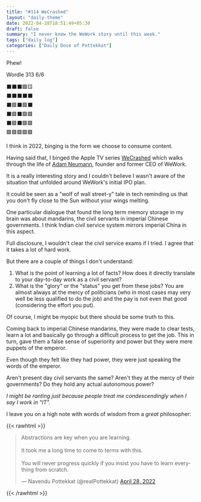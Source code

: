 ```yaml
---
title: "#114 WeCrashed"
layout: "daily-theme"
date: 2022-04-28T18:51:49+05:30
draft: false
summary: "I never knew the WeWork story until this week."
tags: ["daily log"]
categories: ["Daily Dose of Pottekkat"]
---
```


Phew!

Wordle 313 6/6

⬛⬛⬛🟩🟨\
⬛⬛⬛⬛⬛\
⬛🟩⬛🟩⬛\
⬛🟩⬛🟩🟩\
⬛🟩⬛🟩🟩\
🟩🟩🟩🟩🟩

I think in 2022, binging is the form we choose to consume content.

Having said that, I binged the Apple TV series [WeCrashed](https://www.imdb.com/title/tt12005128/) which walks through the life of [Adam Neumann](https://en.wikipedia.org/wiki/Adam_Neumann), founder and former CEO of WeWork.

It is a really interesting story and I couldn't believe I wasn't aware of the situation that unfolded around WeWork's initial IPO plan.

It could be seen as a "wolf of wall street-y" tale in tech reminding us that you don't fly close to the Sun without your wings melting.

One particular dialogue that found the long term memory storage in my brain was about mandarins, the civil servants in imperial Chinese governments. I think Indian civil service system mirrors imperial China in this aspect.

Full disclosure, I wouldn't clear the civil service exams if I tried. I agree that it takes a lot of hard work.

But there are a couple of things I don't understand:

1. What is the point of learning a lot of facts? How does it directly translate to your day-to-day work as a civil servant?
2. What is the "glory" or the "status" you get from these jobs? You are almost always at the mercy of politicians (who in most cases may very well be less qualified to do the job) and the pay is not even that good (considering the effort you put).

Of course, I might be myopic but there should be some truth to this.

Coming back to imperial Chinese mandarins, they were made to clear tests, learn a lot and basically go through a difficult process to get the job. This in turn, gave them a false sense of superiority and power but they were mere puppets of the emperor.

Even though they felt like they had power, they were just speaking the words of the emperor.

Aren't present day civil servants the same? Aren't they at the mercy of their governments? Do they hold any actual autonomous power?

_I might be ranting just because people treat me condescendingly when I say I work in "IT"._

I leave you on a high note with words of wisdom from a _great_ philosopher:

{{< rawhtml >}}
<blockquote class="twitter-tweet"><p lang="en" dir="ltr">Abstractions are key when you are learning.<br><br>It took me a long time to come to terms with this.<br><br>You will never progress quickly if you insist you have to learn everything from scratch.</p>&mdash; Navendu Pottekkat (@realPottekkat) <a href="https://twitter.com/realPottekkat/status/1519688390194737153?ref_src=twsrc%5Etfw">April 28, 2022</a></blockquote> <script async src="https://platform.twitter.com/widgets.js" charset="utf-8"></script>
{{< /rawhtml >}}
